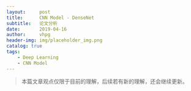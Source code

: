 ```yaml
---
layout:     post
title:      CNN Model - DenseNet
subtitle:   论文分析
date:       2019-04-16
author:     vhpg
header-img: img/placeholder_img.png
catalog: true
tags:
    - Deep Learning
    - CNN Model
---
```

> 本篇文章观点仅限于目前的理解，后续若有新的理解，还会继续更新。
